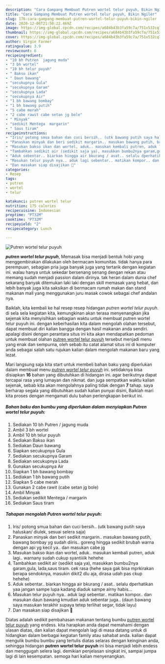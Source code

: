```yaml
---
description: "Cara Gampang Membuat Putren wortel telur puyuh, Bikin Ngiler"
title: "Cara Gampang Membuat Putren wortel telur puyuh, Bikin Ngiler"
slug: 176-cara-gampang-membuat-putren-wortel-telur-puyuh-bikin-ngiler
date: 2020-12-06T21:50:22.469Z
image: https://img-global.cpcdn.com/recipes/a684b43b3fa59c7a/751x532cq70/putren-wortel-telur-puyuh-foto-resep-utama.jpg
thumbnail: https://img-global.cpcdn.com/recipes/a684b43b3fa59c7a/751x532cq70/putren-wortel-telur-puyuh-foto-resep-utama.jpg
cover: https://img-global.cpcdn.com/recipes/a684b43b3fa59c7a/751x532cq70/putren-wortel-telur-puyuh-foto-resep-utama.jpg
author: Virgie Farmer
ratingvalue: 3.9
reviewcount: 6
recipeingredient:
- "10 bh Putren  jagung muda"
- "3 bh wortel"
- "10 bh telur puyuh"
- " Bakso ikan"
- " Daun bawang"
- "secukupnya Gula"
- "secukupnya Garam"
- "secukupnya Lada"
- "secukupnya Air"
- "1 bh bawang bombay"
- "1 bh bawang putih"
- "5 cabe merah"
- "2 cabe rawit cabe setan jg bole"
- " Minyak"
- "sedikit Mentega  margarin"
- " Saus tiram"
recipeinstructions:
- "Iris/ potong smua bahan dan cuci bersih.. (utk bawang putih saya haluskan/ diulek, sesuai selera saja)"
- "Panaskan minyak dan beri sedikit margarin.. masukan bawang putih, bawang bombay yg sudah diiris.. goreng hingga sedikit brubah warna dengan api yg kecil ya.. dan masukan cabe jg"
- "Masukan bakso ikan dan wortel, aduk.. masukan kembali putren, aduk lagi.. warnany sudah cukup syantiiiik hehehe"
- "Tambahkan sedikit air (sedikit saja ya), masukkan bumbu2nya garam,gula, lada,saus tiram. cek rasa (hehe saya gak bisa mprkirakan berapa sendoknya, masukin dikit2 dlu aja, dirasa udah pas ckup hehehe)"
- "Aduk sebentar.. biarkan hingga air bkurang / asat.. selalu dperhatikan yaa jangan sampe lupa kadang diaduk sampe airny habis..."
- "Masukan telur puyuh nya.. aduk lagi sebentar.. matikan kompor.. dan masukan daun bawang kmudian aduk sebentar juga.. (daun bawang saya masukan terakhir supaya tetep terlihat segar, tidak layu)"
- "Dan masakan siap disajikan 🤤"
categories:
- Resep
tags:
- putren
- wortel
- telur

katakunci: putren wortel telur 
nutrition: 175 calories
recipecuisine: Indonesian
preptime: "PT32M"
cooktime: "PT32M"
recipeyield: "2"
recipecategory: Lunch

---
```



![Putren wortel telur puyuh](https://img-global.cpcdn.com/recipes/a684b43b3fa59c7a/751x532cq70/putren-wortel-telur-puyuh-foto-resep-utama.jpg)

<b><i>putren wortel telur puyuh</i></b>, Memasak bisa menjadi bentuk hobi yang menggembirakan dilakukan oleh bermacam komunitas. tidak hanya para perempuan, sebagian pria juga banyak juga yang tertarik dengan kegiatan ini. walau hanya untuk sekedar bersenang senang dengan rekan atau memang sudah menjadi passion dalam dirinya. tak heran dalam dunia chef sekarang banyak ditemukan laki laki dengan skill memasak yang hebat, dan lebih banyak juga kita saksikan di bermacam rumah makan dan stand makanan mall yang menggunakan juru masak cowok sebagai chef andalan nya.



Baiklah, kita kembali ke hal resep resep hidangan <i>putren wortel telur puyuh</i>. di sela sela kegiatan kita, kemungkinan akan terasa menyenangkan jika sejenak kita menyisihkan sebagian waktu untuk membuat putren wortel telur puyuh ini. dengan keberhasilan kita dalam mengolah olahan tersebut, dapat membuat diri kalian bangga dengan hasil makanan anda sendiri. apalagi disini dengan perantara situs ini kita akan mendapatkan pedoman untuk membuat olahan <u>putren wortel telur puyuh</u> tersebut menjadi menu yang enak dan sempurna, oleh sebab itu catat alamat situs ini di komputer anda sebagai salah satu rujukan kalian dalam mengolah makanan baru yang lezat.


Mari langsung saja kita start untuk membeli bahan baku yang diperlukan dalam membuat menu <u><i>putren wortel telur puyuh</i></u> ini. setidaknya bisa disiapkan <b>16</b> bahan yang dibutuhkan di hidangan ini. agar berikutnya dapat tercapai rasa yang lumayan dan nikmat. dan juga sempatkan waktu kalian sejenak, sebab kita akan mengolahnya paling tidak dengan <b>7</b> tahap. saya berharap segala yang dibutuhkan sudah kalian punyai disini, Baiklah mari kita proses dengan mengamati dulu bahan perlengkapan berikut ini.

<!--inarticleads1-->

##### Bahan baku dan bumbu yang diperlukan dalam menyiapkan Putren wortel telur puyuh:

1. Sediakan 10 bh Putren / jagung muda
1. Ambil 3 bh wortel
1. Ambil 10 bh telur puyuh
1. Sediakan  Bakso ikan
1. Sediakan  Daun bawang
1. Siapkan secukupnya Gula
1. Sediakan secukupnya Garam
1. Sediakan secukupnya Lada
1. Gunakan secukupnya Air
1. Siapkan 1 bh bawang bombay
1. Sediakan 1 bh bawang putih
1. Siapkan 5 cabe merah
1. Gunakan 2 cabe rawit (cabe setan jg bole)
1. Ambil  Minyak
1. Sediakan sedikit Mentega / margarin
1. Sediakan  Saus tiram




<!--inarticleads2-->

##### Tahapan mengolah Putren wortel telur puyuh:

1. Iris/ potong smua bahan dan cuci bersih.. (utk bawang putih saya haluskan/ diulek, sesuai selera saja)
1. Panaskan minyak dan beri sedikit margarin.. masukan bawang putih, bawang bombay yg sudah diiris.. goreng hingga sedikit brubah warna dengan api yg kecil ya.. dan masukan cabe jg
1. Masukan bakso ikan dan wortel, aduk.. masukan kembali putren, aduk lagi.. warnany sudah cukup syantiiiik hehehe
1. Tambahkan sedikit air (sedikit saja ya), masukkan bumbu2nya garam,gula, lada,saus tiram. cek rasa (hehe saya gak bisa mprkirakan berapa sendoknya, masukin dikit2 dlu aja, dirasa udah pas ckup hehehe)
1. Aduk sebentar.. biarkan hingga air bkurang / asat.. selalu dperhatikan yaa jangan sampe lupa kadang diaduk sampe airny habis...
1. Masukan telur puyuh nya.. aduk lagi sebentar.. matikan kompor.. dan masukan daun bawang kmudian aduk sebentar juga.. (daun bawang saya masukan terakhir supaya tetep terlihat segar, tidak layu)
1. Dan masakan siap disajikan 🤤




Diatas adalah sedikit pembahasan makanan tentang bumbu <u>putren wortel telur puyuh</u> yang endess. kita harapkan anda dapat memahami dengan ulasan diatas, dan kalian dapat mengolah lagi di masa datang untuk di hidangkan dalam berbagai kegiatan family atau sahabat anda. kalian dapat mengulik bumbu bumbu yang tertulis diatas selaras dengan keinginan anda, sehingga hidangan <b>putren wortel telur puyuh</b> ini bisa menjadi lebih endess dan menggugah selera lagi. demikian penjelasan singkat ini, sampai jumpa lagi di lain kesempatan. semoga hari kalian menyenangkan.
